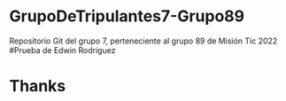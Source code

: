 # GrupoDeTripulantes7-Grupo89
Repositorio Git del grupo 7, perteneciente al grupo 89 de Misión Tic 2022
#Prueba de Edwin Rodriguez
# Thanks
